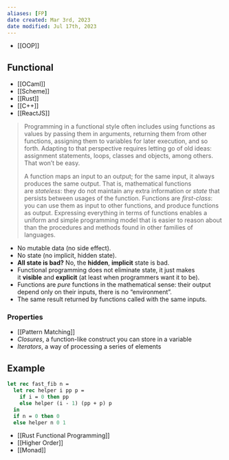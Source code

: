 ```yaml
---
aliases: [FP]
date created: Mar 3rd, 2023
date modified: Jul 17th, 2023
---
```

- [[OOP]]

## Functional
- [[OCaml]]
- [[Scheme]]
- [[Rust]]
- [[C++]]
- [[ReactJS]]

> Programming in a functional style often includes using functions as values by passing them in arguments, returning them from other functions, assigning them to variables for later execution, and so forth.
> Adapting to that perspective requires letting go of old ideas: assignment statements, loops, classes and objects, among others. That won’t be easy.
> 
> A function maps an input to an output; for the same input, it always produces the same output. That is, mathematical functions are _stateless_: they do not maintain any extra information or _state_ that persists between usages of the function. 
> Functions are _first-class_: you can use them as input to other functions, and produce functions as output. Expressing everything in terms of functions enables a uniform and simple programming model that is easier to reason about than the procedures and methods found in other families of languages.

- No mutable data (no side effect).
- No state (no implicit, hidden state).
- **All state is bad?** No, the **hidden**, **implicit** state is bad.
- Functional programming does not eliminate state, it just makes it **visible** and **explicit** (at least when programmers want it to be).
- Functions are _pure_ functions in the mathematical sense: their output depend only on their inputs, there is no “environment”.
- The same result returned by functions called with the same inputs.

### Properties
- [[Pattern Matching]]
- _Closures_, a function-like construct you can store in a variable
- _Iterators_, a way of processing a series of elements

## Example
```ocaml
let rec fast_fib n =
  let rec helper i pp p = 
    if i = 0 then pp
    else helper (i - 1) (pp + p) p
  in
  if n = 0 then 0 
  else helper n 0 1
```

- [[Rust Functional Programming]]
- [[Higher Order]]
- [[Monad]]